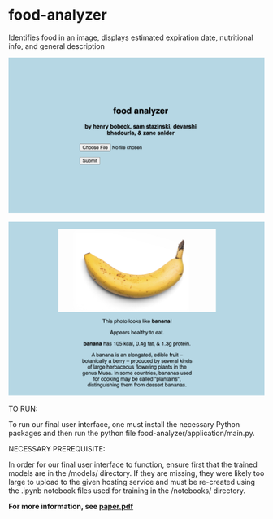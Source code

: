 # food-analyzer
Identifies food in an image, displays estimated expiration date, nutritional info, and general description

![Introduction Page](report/images/UI-EXAMPLE-2.png?raw=true "Introduction Page")

![Results Page (ripe banana input image)](report/images/UI-EXAMPLE.png?raw=true "Results Page")

TO RUN: 

To run our final user interface, one must install the necessary Python packages and then run the python file food-analyzer/application/main.py. 

NECESSARY PREREQUISITE:

In order for our final user interface to function, ensure first that the trained models are in the /models/ directory. If they are missing, they were likely too large to upload to the given hosting service and must be re-created using the .ipynb notebook files used for training in the /notebooks/ directory.

**For more information, see [paper.pdf](report/paper.pdf)**
